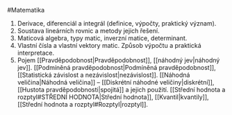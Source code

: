 #Matematika

1. Derivace, diferenciál a integrál (definice, výpočty, praktický význam).
2. Soustava lineárních rovnic a metody jejich řešení.
3. Maticová algebra, typy matic, inverzní matice, determinant.
4. Vlastní čísla a vlastní vektory matic. Způsob výpočtu a praktická interpretace.
5. Pojem [[Pravděpodobnost|Pravděpodobnost]], [[náhodný jev|náhodný jev]]. [[Podmíněná pravděpodobnost|Podmíněná pravděpodobnost]], [[Statistická závislost a nezávislost|nezávislost]]. [[Náhodná veličina|Náhodná veličina]] – [[Diskrétní náhodné veličiny|diskrétní]], [[Hustota pravděpodobnosti|spojitá]] a jejich použití. [[Střední hodnota a rozptyl#STŘEDNÍ HODNOTA|Střední hodnota]], [[Kvantil|kvantily]], [[Střední hodnota a rozptyl#Rozptyl|rozptyl]].